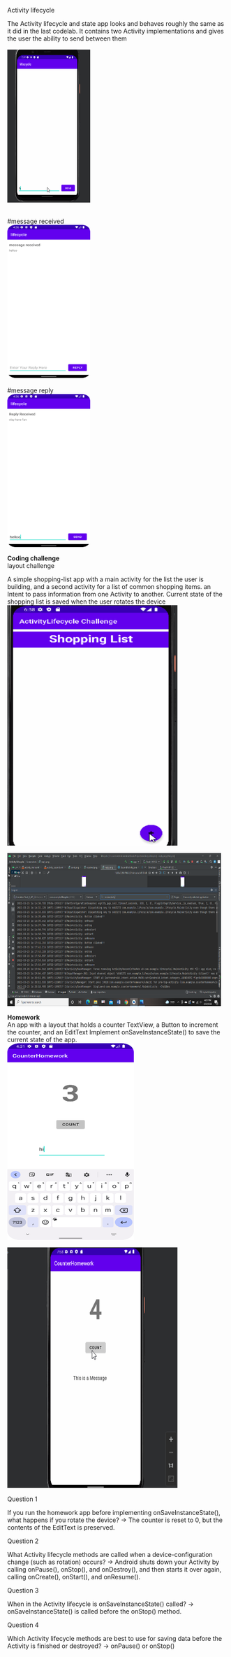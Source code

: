 Activity lifecycle

The Activity lifecycle and state app looks and behaves roughly the same as it did in the last codelab. It contains two Activity implementations and gives the user the ability to send between them<br> <br>
<img src="/Screenshots/activity lifecycle.gif" width="190" height="350"/>

<br>#message received<br>
<img src="/Screenshots/received.png" width="190" height="350"/><br>
<br>#message reply<br>
<img src="/Screenshots/reply.png" width="190" height="350"/><br>


<b> Coding challenge</b><br>
layout challenge

A simple shopping-list app with a main activity for the list the user is building, and a second activity for a list of common shopping items. an Intent to pass information from one Activity to another. Current state of the shopping list is saved when the user rotates the device
<img src="/Screenshots/activity lifecycle challenge.gif" width="390" height="550"/><br>

<img src="/Screenshots/mainactivity.png" width="490" height="350"/>

<b>Homework</b><br>
An app with a layout that holds a counter TextView, a Button to increment the counter, and an EditText Implement onSaveInstanceState() to save the current state of the app.<br>
<img src="/Screenshots/counterhomework.png" width="290" height="450"/><br>

<img src="/Screenshots/activity lifecycle homework.gif" width="390" height="550"/>



Question 1

If you run the homework app before implementing onSaveInstanceState(), what happens if you rotate the device?
-> The counter is reset to 0, but the contents of the EditText is preserved.

Question 2

What Activity lifecycle methods are called when a device-configuration change (such as rotation) occurs?
-> Android shuts down your Activity by calling onPause(), onStop(), and onDestroy(), and then starts it over again, calling onCreate(), onStart(), and onResume().

Question 3

When in the Activity lifecycle is onSaveInstanceState() called?
-> onSaveInstanceState() is called before the onStop() method.

Question 4

Which Activity lifecycle methods are best to use for saving data before the Activity is finished or destroyed?
-> onPause() or onStop()
